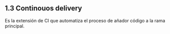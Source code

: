 ## 1.3 Continouos delivery

Es la extensión de CI que automatiza el proceso de añador código a la
rama principal.

